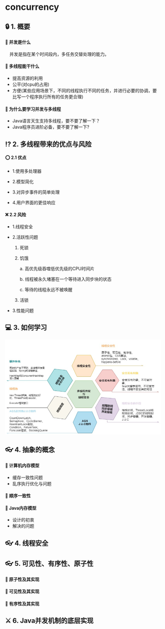 # concurrency
## :lock:  1. 概要
#### :key: 并发是什么
&ensp;&ensp;并发是指在某个时间段内，多任务交替处理的能力。
#### :key: 多线程能干什么
* 提高资源的利用
* 公平(对cpu的占用)
* 方便(某些应用场景下，不同的线程执行不同的任务，并进行必要的协调，要比写一个程序执行所有的任务更合理)
#### :key: 为什么要学习并发与多线程

* Java语言天生支持多线程，要不要了解一下？
* Java程序员进阶必备，要不要了解一下?


## :interrobang:  2. 多线程带来的优点与风险

#### :o: 2.1 优点
* 1.使用多处理器

* 2.模型简化

* 3.对异步事件的简单处理

* 4.用户界面的更佳响应

#### :x: 2.2 风险
* 1.线程安全

* 2.活跃性问题
    1. 死锁
    2. 饥饿
    
        a. 高优先级吞噬低优先级的CPU时间片
        
        b. 线程被永久堵塞在一个等待进入同步块的状态
        
        c. 等待的线程永远不被唤醒
    3. 活锁
* 3.性能问题
## :computer:  3. 如何学习
![image](https://github.com/FunCheney/concurrency/blob/master/src/Image/abstract_01.jpg "abstract")

## :eyeglasses:  4. 抽象的概念
#### :bookmark_tabs:  计算机内存模型
* 缓存一致性问题
* 乱序执行优化与问题
#### :bookmark_tabs:  顺序一致性

#### :bookmark_tabs:  Java内存模型
* 设计的初衷
* 解决的问题
## :eyeglasses:  4. 线程安全

## :eyeglasses:  5. 可见性、有序性、原子性
#### :memo: 原子性及其实现

#### :memo: 可见性及其实现

#### :memo: 有序性及其实现

## :crossed_swords:  6. Java并发机制的底层实现



 
 
